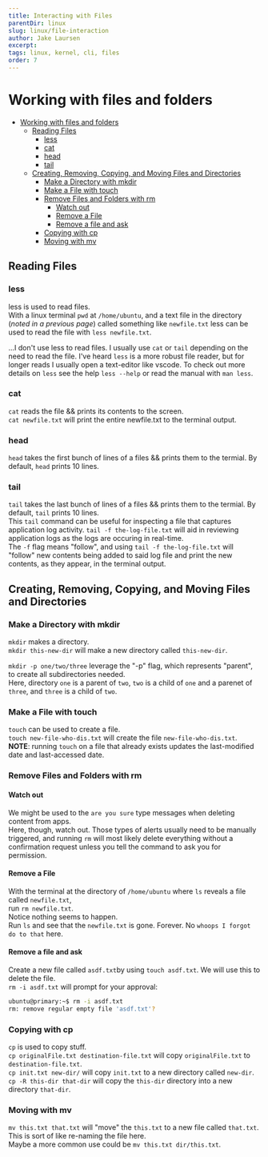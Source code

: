 ```yaml
---
title: Interacting with Files
parentDir: linux
slug: linux/file-interaction
author: Jake Laursen
excerpt: 
tags: linux, kernel, cli, files
order: 7
---
```


# Working with files and folders
- [Working with files and folders](#working-with-files-and-folders)
  - [Reading Files](#reading-files)
    - [less](#less)
    - [cat](#cat)
    - [head](#head)
    - [tail](#tail)
  - [Creating, Removing, Copying, and Moving Files and Directories](#creating-removing-copying-and-moving-files-and-directories)
    - [Make a Directory with mkdir](#make-a-directory-with-mkdir)
    - [Make a File with touch](#make-a-file-with-touch)
    - [Remove Files and Folders with rm](#remove-files-and-folders-with-rm)
      - [Watch out](#watch-out)
      - [Remove a File](#remove-a-file)
      - [Remove a file and ask](#remove-a-file-and-ask)
    - [Copying with cp](#copying-with-cp)
    - [Moving with mv](#moving-with-mv)

## Reading Files
### less  
less is used to read files.  
With a linux terminal `pwd` at `/home/ubuntu`, and a text file in the directory (_noted in a previous page_) called something like `newfile.txt` less can be used to read the file with `less newfile.txt`.  

...I don't use less to read files. I usually use `cat` or `tail` depending on the need to read the file. I've heard `less` is a more robust file reader, but for longer reads I usually open a text-editor like vscode. To check out more details on `less` see the help `less --help` or read the manual with `man less`.  

### cat  
`cat` reads the file && prints its contents to the screen.  
`cat newfile.txt` will print the entire newfile.txt to the terminal output.  

### head  
`head` takes the first bunch of lines of a files && prints them to the termial. By default, `head` prints 10 lines.   
### tail  
`tail` takes the last bunch of lines of a files && prints them to the termial. By default, `tail` prints 10 lines.  
This `tail` command can be useful for inspecting a file that captures application log activity. `tail -f the-log-file.txt` will aid in reviewing application logs as the logs are occuring in real-time.  
The `-f` flag means "follow", and using `tail -f the-log-file.txt` will "follow" new contents being added to said log file and print the new contents, as they appear, in the terminal output.  

## Creating, Removing, Copying, and Moving Files and Directories

### Make a Directory with mkdir
`mkdir` makes a directory.  
`mkdir this-new-dir` will make a new directory called `this-new-dir`.  

`mkdir -p one/two/three` leverage the "-p" flag, which represents "parent", to create all subdirectories needed.  
Here, directory `one` is a parent of `two`, `two` is a child of `one` and a parenet of `three`, and `three` is a child of `two`.  

### Make a File with touch
`touch` can be used to create a file.  
`touch new-file-who-dis.txt` will create the file `new-file-who-dis.txt`.  
**NOTE**: running `touch` on a file that already exists updates the last-modified date and last-accessed date.  

### Remove Files and Folders with rm
#### Watch out
We might be used to the `are you sure` type messages when deleting content from apps.  \
Here, though, watch out. Those types of alerts usually need to be manually triggered, and running `rm` will most likely delete everything without a confirmation request unless you tell the command to ask you for permission.  

#### Remove a File
With the terminal at the directory of `/home/ubuntu` where `ls` reveals a file called `newfile.txt`,  
run `rm newfile.txt`.  
Notice nothing seems to happen.  
Run `ls` and see that the `newfile.txt` is gone. Forever. No `whoops I forgot do to that` here.  

#### Remove a file and ask
Create a new file called `asdf.txt`by using `touch asdf.txt`. We will use this to delete the file.  
`rm -i asdf.txt` will prompt for your approval:
```bash
ubuntu@primary:~$ rm -i asdf.txt 
rm: remove regular empty file 'asdf.txt'?
```


### Copying with cp
`cp` is used to copy stuff.  
`cp originalFile.txt destination-file.txt` will copy `originalFile.txt` to `destination-file.txt`.  
`cp init.txt new-dir/` will copy `init.txt` to a new directory called `new-dir`.  
`cp -R this-dir that-dir` will copy the `this-dir` directory into a new directory `that-dir`.  

### Moving with mv
`mv this.txt that.txt` will "move" the `this.txt` to a new file called `that.txt`. This is sort of like re-naming the file here.  
Maybe a more common use could be `mv this.txt dir/this.txt`.  
